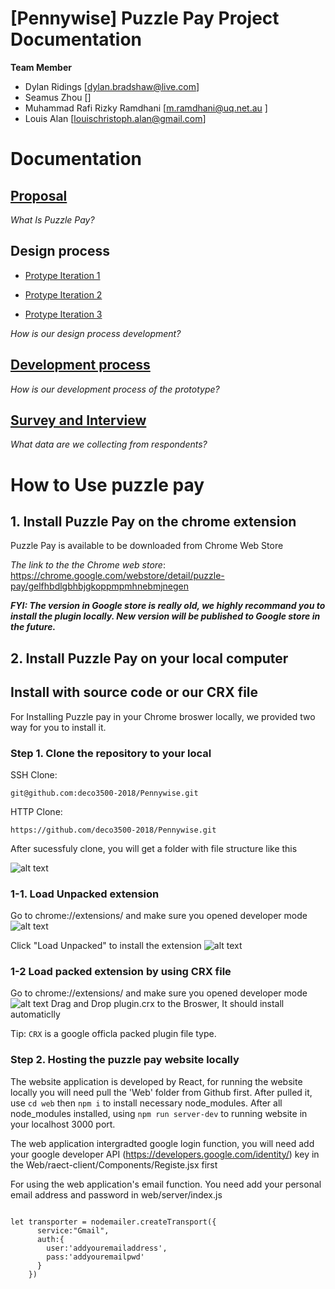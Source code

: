 # [Pennywise] Puzzle Pay Project Documentation

**Team Member**

* Dylan Ridings [dylan.bradshaw@live.com]
* Seamus Zhou []
* Muhammad Rafi Rizky Ramdhani [m.ramdhani@uq.net.au ]
* Louis Alan [louischristoph.alan@gmail.com]

# Documentation

##  [Proposal](https://github.com/deco3500-2018/Pennywise/wiki/Proposal)

_What Is Puzzle Pay?_

##  Design process

* [Protype Iteration 1](https://github.com/deco3500-2018/Pennywise/wiki/Prototype-Iteration-1)

* [Protype Iteration 2](https://github.com/deco3500-2018/Pennywise/wiki/Prototype-Iteration-2)

* [Protype Iteration 3](https://github.com/deco3500-2018/Pennywise/wiki/Prototype-Iteration-3)

_How is our design process development?_

##  [Development process](https://github.com/deco3500-2018/Pennywise/wiki/Develop-Progress-&-Code-Go-Through)

_How is our development process of the prototype?_

##  [Survey and Interview](https://github.com/deco3500-2018/Pennywise/wiki/Survey-and-Interview)

_What data are we collecting from respondents?_

# How to Use puzzle pay
## 1. Install Puzzle Pay on the chrome extension
Puzzle Pay is available to be downloaded from Chrome Web Store

 _The link to the the Chrome web store_: https://chrome.google.com/webstore/detail/puzzle-pay/gelfhbdlgbhbjgkoppmpmhnebmjnegen

_**FYI: The version in Google store is really old, we highly recommand you to install the plugin locally. New version will be published to Google store in the future.**_

## 2. Install Puzzle Pay on your local computer
## Install with source code or our CRX file
For Installing Puzzle pay in your Chrome broswer locally, we provided two way for you to install it.

### Step 1. Clone the repository to your local
SSH Clone:
~~~~
git@github.com:deco3500-2018/Pennywise.git
~~~~

HTTP Clone:
~~~~
https://github.com/deco3500-2018/Pennywise.git
~~~~

After sucessfuly clone, you will get a folder with file structure like this

![alt text](https://github.com/deco3500-2018/Pennywise/blob/master/Plugin/assets/Images/Screen%20Shot%202018-09-16%20at%2010.36.43%20am.png)

### 1-1. Load Unpacked extension
Go to chrome://extensions/ and make sure you opened developer mode
![alt text](https://github.com/deco3500-2018/Pennywise/blob/master/Plugin/assets/Images/Screen%20Shot%202018-09-16%20at%2010.57.18%20am.png)


Click "Load Unpacked" to install the extension
![alt text](https://github.com/deco3500-2018/Pennywise/blob/master/Plugin/assets/Images/Screen%20Shot%202018-09-16%20at%2010.57.35%20am.png)

### 1-2 Load packed extension by using CRX file
Go to chrome://extensions/ and make sure you opened developer mode
![alt text](https://github.com/deco3500-2018/Pennywise/blob/master/Plugin/assets/Images/Screen%20Shot%202018-09-16%20at%2010.57.18%20am.png)
Drag and Drop plugin.crx to the Broswer, It should install automaticlly

Tip: `CRX` is a google officla packed plugin file type.

### Step 2. Hosting the puzzle pay website locally
The website application is developed by React, for running the website locally you will need pull the 'Web' folder from Github first.
After pulled it, use `cd web` then `npm i` to install necessary node_modules.
After all node_modules installed, using `npm run server-dev` to running website in your localhost 3000 port.

The web application intergradted google login function, you will need add your google developer API (https://developers.google.com/identity/) key in the Web/raect-client/Components/Registe.jsx first

For using the web application's email function. You need add your personal email address and password in web/server/index.js
~~~~

let transporter = nodemailer.createTransport({
      service:"Gmail",
      auth:{
        user:'addyouremailaddress',
        pass:'addyouremailpwd'
      }
    })

~~~~
